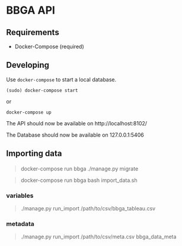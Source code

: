 
BBGA API
========


Requirements
------------

* Docker-Compose (required)


Developing
----------

Use `docker-compose` to start a local database.

	(sudo) docker-compose start

or

	docker-compose up


The API should now be available on http://localhost:8102/

The Database should now be available on 127.0.0.1:5406


Importing data
--------------


####

>   docker-compose run bbga ./manage.py migrate

>   docker-compose run bbga bash import_data.sh


### variables

>   ./manage.py run_import /path/to/csv/bbga_tableau.csv

### metadata

>   ./manage.py run_import /path/to/csv/meta.csv bbga_data_meta
